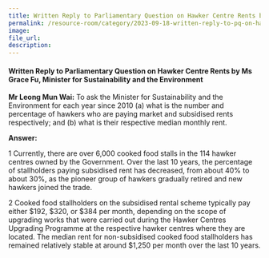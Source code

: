 ```yaml
---
title: Written Reply to Parliamentary Question on Hawker Centre Rents by Ms Grace Fu, Minister for Sustainability and the Environment
permalink: /resource-room/category/2023-09-18-written-reply-to-pq-on-hawker-centre-rents/
image:
file_url:
description:
---
```

 
#### Written Reply to Parliamentary Question on Hawker Centre Rents by Ms Grace Fu, Minister for Sustainability and the Environment
 
**Mr Leong Mun Wai:** To ask the Minister for Sustainability and the Environment for each year since 2010 (a) what is the number and percentage of hawkers who are paying market and subsidised rents respectively; and (b) what is their respective median monthly rent. 
 
**Answer:**
 
1	Currently, there are over 6,000 cooked food stalls in the 114 hawker centres owned by the Government. Over the last 10 years, the percentage of stallholders paying subsidised rent has decreased, from about 40% to about 30%, as the pioneer group of hawkers gradually retired and new hawkers joined the trade. 

2	Cooked food stallholders on the subsidised rental scheme typically pay either $192, $320, or $384 per month, depending on the scope of upgrading works that were carried out during the Hawker Centres Upgrading Programme at the respective hawker centres where they are located. The median rent for non-subsidised cooked food stallholders has remained relatively stable at around $1,250 per month over the last 10 years.


